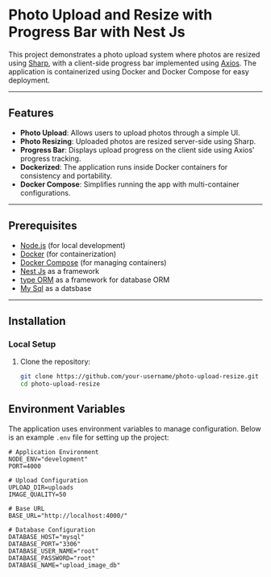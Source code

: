 
 
# Photo Upload and Resize with Progress Bar with Nest Js

This project demonstrates a photo upload system where photos are resized using [Sharp](https://sharp.pixelplumbing.com/), with a client-side progress bar implemented using [Axios](https://axios-http.com/). The application is containerized using Docker and Docker Compose for easy deployment.

---

## Features

- **Photo Upload**: Allows users to upload photos through a simple UI.
- **Photo Resizing**: Uploaded photos are resized server-side using Sharp.
- **Progress Bar**: Displays upload progress on the client side using Axios' progress tracking.
- **Dockerized**: The application runs inside Docker containers for consistency and portability.
- **Docker Compose**: Simplifies running the app with multi-container configurations.

---

## Prerequisites

- [Node.js](https://nodejs.org/) (for local development)
- [Docker](https://www.docker.com/) (for containerization)
- [Docker Compose](https://docs.docker.com/compose/) (for managing containers)
- [Nest Js](https://nestjs.com/) as a framework
- [type ORM](https://typeorm.io/data-source) as a framework for database ORM
- [My Sql](https://www.mysql.com/) as a datsbase
---

## Installation

### Local Setup

1. Clone the repository:
   ```bash
   git clone https://github.com/your-username/photo-upload-resize.git
   cd photo-upload-resize
## Environment Variables

The application uses environment variables to manage configuration. Below is an example `.env` file for setting up the project:

```plaintext
# Application Environment
NODE_ENV="development"
PORT=4000

# Upload Configuration
UPLOAD_DIR=uploads
IMAGE_QUALITY=50

# Base URL
BASE_URL="http://localhost:4000/"

# Database Configuration
DATABASE_HOST="mysql"
DATABASE_PORT="3306"
DATABASE_USER_NAME="root"
DATABASE_PASSWORD="root"
DATABASE_NAME="upload_image_db"
